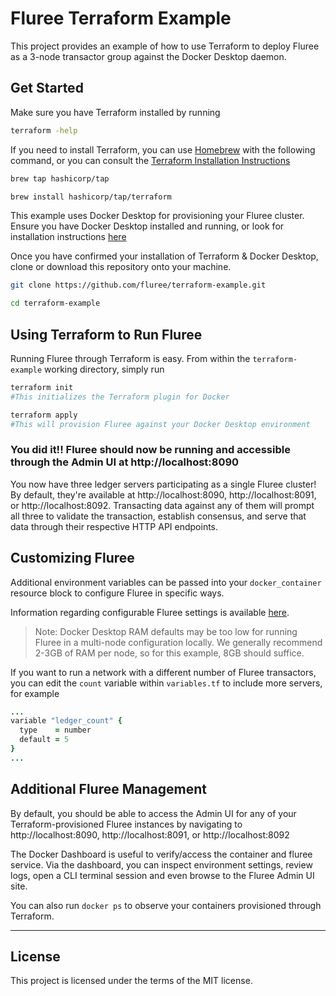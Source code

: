 # Fluree Terraform Example

This project provides an example of how to use Terraform to deploy Fluree as a 3-node transactor group against the Docker Desktop daemon.

## Get Started

Make sure you have Terraform installed by running

```bash
terraform -help
```

If you need to install Terraform, you can use [Homebrew](https://brew.sh/) with the following command, or you can consult the [Terraform Installation Instructions](https://learn.hashicorp.com/tutorials/terraform/install-cli?in=terraform/docker-get-started)

```bash
brew tap hashicorp/tap

brew install hashicorp/tap/terraform
```

This example uses Docker Desktop for provisioning your Fluree cluster. Ensure you have Docker Desktop installed and running, or look for installation instructions [here](https://docs.docker.com/desktop/install/mac-install/)

Once you have confirmed your installation of Terraform & Docker Desktop, clone or download this repository onto your machine.

```bash
git clone https://github.com/fluree/terraform-example.git

cd terraform-example
```

## Using Terraform to Run Fluree

Running Fluree through Terraform is easy. From within the `terraform-example` working directory, simply run

```bash
terraform init
#This initializes the Terraform plugin for Docker

terraform apply
#This will provision Fluree against your Docker Desktop environment
```

### You did it!! Fluree should now be running and accessible through the Admin UI at http://localhost:8090

You now have three ledger servers participating as a single Fluree cluster! By default, they're available at http://localhost:8090, http://localhost:8091, or http://localhost:8092. Transacting data against any of them will prompt all three to validate the transaction, establish consensus, and serve that data through their respective HTTP API endpoints.

## Customizing Fluree

Additional environment variables can be passed into your `docker_container` resource block to configure Fluree in specific ways.

Information regarding configurable Fluree settings is available [here](https://developers.flur.ee/docs/reference/fluree_config/).

> Note: Docker Desktop RAM defaults may be too low for running Fluree in a multi-node
> configuration locally. We generally recommend 2-3GB of RAM per node, so for this example,
> 8GB should suffice.

If you want to run a network with a different number of Fluree transactors, you can edit the `count` variable within `variables.tf` to include more servers, for example

```ruby
...
variable "ledger_count" {
  type    = number
  default = 5
}
...
```

## Additional Fluree Management

By default, you should be able to access the Admin UI for any of your Terraform-provisioned Fluree instances by navigating to http://localhost:8090, http://localhost:8091, or http://localhost:8092

The Docker Dashboard is useful to verify/access the container and fluree
service. Via the dashboard, you can inspect environment settings, review
logs, open a CLI terminal session and even browse to the Fluree Admin UI
site.

You can also run `docker ps` to observe your containers provisioned through Terraform.

---

## License

This project is licensed under the terms of the MIT license.

